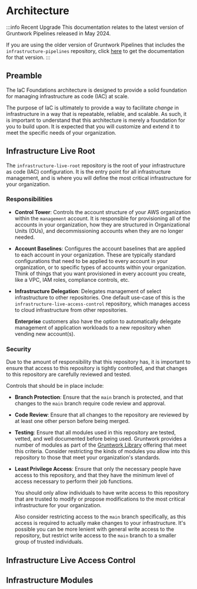 # Architecture

:::info Recent Upgrade
This documentation relates to the latest version of Gruntwork Pipelines released in May 2024.

If you are using the older version of Gruntwork Pipelines that includes the `infrastructure-pipelines` repository, click [here](../../infrastructure-pipelines/iac-foundations/initial-setup.md) to get the documentation for that version.
:::

## Preamble

The IaC Foundations architecture is designed to provide a solid foundation for managing infrastructure as code (IAC) at scale.

The purpose of IaC is ultimately to provide a way to facilitate _change_ in infrastructure in a way that is repeatable, reliable, and scalable. As such, it is important to understand that this architecture is merely a foundation for you to build upon. It is expected that you will customize and extend it to meet the specific needs of your organization.
<!-- TODO: Add diagram using Excalidraw or something similar to visually showcase how these interact -->
## Infrastructure Live Root

The `infrastructure-live-root` repository is the root of your infrastructure as code (IAC) configuration. It is the entry point for all infrastructure management, and is where you will define the most critical infrastructure for your organization.

### Responsibilities

- **Control Tower**: Controls the account structure of your AWS organization within the `management` account. It is responsible for provisioning all of the accounts in your organization, how they are structured in Organizational Units (OUs), and decommissioning accounts when they are no longer needed.
- **Account Baselines**: Configures the account baselines that are applied to each account in your organization. These are typically standard configurations that need to be applied to every account in your organization, or to specific types of accounts within your organization. Think of things that you want provisioned in every account you create, like a VPC, IAM roles, compliance controls, etc.
- **Infrastructure Delegation**: Delegates management of select infrastructure to other repositories. One default use-case of this is the `infrastructure-live-access-control` repository, which manages access to cloud infrastructure from other repositories.

  **Enterprise** customers also have the option to automatically delegate management of application workloads to a new repository when vending new account(s).

### Security

Due to the amount of responsibility that this repository has, it is important to ensure that access to this repository is tightly controlled, and that changes to this repository are carefully reviewed and tested.

Controls that should be in place include:

- **Branch Protection**: Ensure that the `main` branch is protected, and that changes to the `main` branch require code review and approval.
- **Code Review**: Ensure that all changes to the repository are reviewed by at least one other person before being merged.
- **Testing**: Ensure that all modules used in this repository are tested, vetted, and well documented before being used. Gruntwork provides a number of modules as part of the [Gruntwork Library](../../library/overview/index.md) offering that meet this criteria. Consider restricting the kinds of modules you allow into this repository to those that meet your organization's standards.
- **Least Privilege Access**: Ensure that only the necessary people have access to this repository, and that they have the minimum level of access necessary to perform their job functions.

  You should only allow individuals to have write access to this repository that are trusted to modify or propose modifications to the most critical infrastructure for your organization.

  Also consider restricting access to the `main` branch specifically, as this access is required to actually make changes to your infrastructure. It's possible you can be more lenient with general write access to the repository, but restrict write access to the `main` branch to a smaller group of trusted individuals.

## Infrastructure Live Access Control

## Infrastructure Modules


<!-- ##DOCS-SOURCER-START
{
  "sourcePlugin": "local-copier",
  "hash": "d1346cc4bd276775dd7869664b8fe61a"
}
##DOCS-SOURCER-END -->
